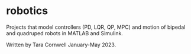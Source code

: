 # robotics

Projects that model controllers (PD, LQR, QP, MPC) and motion of bipedal and quadruped robots in MATLAB and Simulink.

Written by Tara Cornwell January-May 2023.
